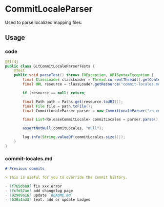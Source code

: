 # CommitLocaleParser

Used to parse localized mapping files.

## Usage

<!-- tabs:start -->

### **code**

```java
@Slf4j
public class GitCommitLocaleParserTests {
    @Test
    public void parseTest() throws IOException, URISyntaxException {
        final ClassLoader classLoader = Thread.currentThread().getContextClassLoader();
        final URL resource = classLoader.getResource("commit-locales.md");

        if (resource == null) return;

        final Path path = Paths.get(resource.toURI());
        final File file = path.toFile();
        final CommitLocaleParser parser = new CommitLocaleParser("zh-cn", file);

        final List<ReleaseCommitLocale> commitLocales = parser.parse();

        assertNotNull(commitLocales, "null");

        log.info(String.valueOf(commitLocales.size()));
    }
}
```

### **commit-locales.md**

```markdown
# Previous commits

> This is useful for you to override the commit history.

- [f765dbb9] fix xxx error
- [fcfe57ae] add changelog page
- [92909a16] update `README.md`
- [630a1a33] feat: add or update badges
```

<!-- tabs:end -->
